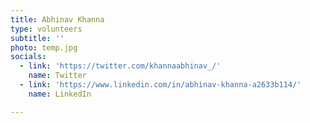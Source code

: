 ```yaml
---
title: Abhinav Khanna
type: volunteers
subtitle: ''
photo: temp.jpg
socials:
  - link: 'https://twitter.com/khannaabhinav_/'
    name: Twitter
  - link: 'https://www.linkedin.com/in/abhinav-khanna-a2633b114/'
    name: LinkedIn

---
```


